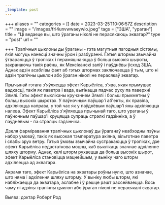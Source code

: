 ```yaml
---
_template: post
---
```



+++
aliases = ""
categories = []
date = 2023-03-25T10:06:57Z
description = ""
image = "/images/frl4unvwwaeywlo.jpeg"
tags = ["ЗША", "ураган"]
title = "Ці ведаеце вы, што ўраганы ніколі не перасякаюць экватар?"
type = "post"
url = ""

+++
Трапічныя цыклоны ды ўраганы - гэта магутныя пагодныя сістэмы, якія могуць нанесці значны ўрон і разбурэнні. Гэтыя штормы звычайна ўтвараюцца ў тропіках і перамяшчаюцца ў больш высокія шыроты, закранаючы такія раёны, як Мексіканскі заліў і паўднёвы ўсход ЗША. Аднак адзін асаблівы факт аб гэтых штормах заключаецца ў тым, што ні адзін трапічны цыклон або ўраган ніколі не перасякаў экватар.

Прычынай гэтага з'яўляецца эфект Карыёліса, з'ява, якая прымушае вадкасці, такія як паветра і вада, выгінацца падчас руху па паверхні Зямлі. Гэты эфект выкліканы кручэннем Зямлі і больш прыкметны ў больш высокіх шыротах. У паўночным паўшар'і аб'екты, як правіла, адхіляюцца направа, у той час як у паўднёвым паўшар'і яны адхіляюцца налева. Эфект Карыёліса з'яўляецца прычынай таго, што ураганы ў паўночным паўшар'і круцяцца супраць стрэлкі гадзінніка, а ў паўднёвым - па стрэлцы гадзінніка.

Дзеля фарміравання трапічных цыклонаў ды ўраганаў неабходны пэўны набор умоваў, такіх як высокая тэмпература акіяна, вільготнае паветра і слабы зрух ветру. Гэтыя ўмовы звычайна сустракаюцца ў тропіках, дзе эфект Карыёліса недастаткова моцны, каб выклікаць значнае адхіленне шляху шторму. Аднак, калі шторм рухаецца да больш высокіх шырот, эфект Карыёліса становіцца мацнейшым, у выніку чаго шторм адхіляецца ад экватара.

Акрамя таго, эфект Карыёліса на экватары роўны нулю, што азначае, што няма і адхілення шляху шторму. У выніку любы шторм, які набліжаецца да экватара, аслабне і ў рэшце рэшт рассейваецца. Вось чаму ні адзіны трапічны цыклон або ўраган ніколі не перасякалі экватар.

Выява: доктар Роберт Род
